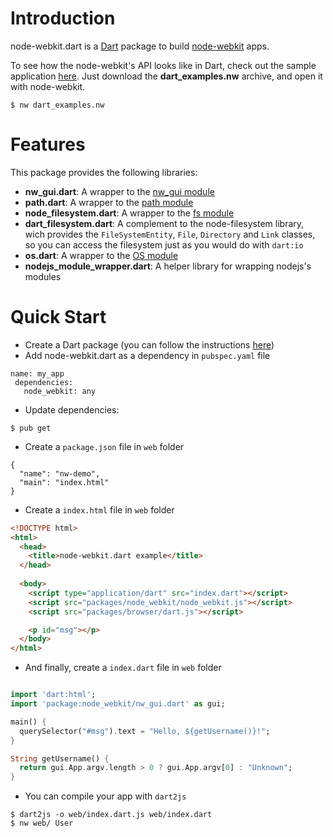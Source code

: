 Introduction
============

node-webkit.dart is a [Dart](http://www.dartlang.org/) package to build [node-webkit](https://github.com/rogerwang/node-webkit) apps.

To see how the node-webkit's API looks like in Dart, check out the sample application [here](https://github.com/luizmineo/node-webkit.dart/releases/tag/v0.0.7). Just download the **dart_examples.nw** archive, and open it with node-webkit. 

```
$ nw dart_examples.nw
```

Features
========

This package provides the following libraries:

- **nw_gui.dart**: A wrapper to the [nw_gui module](https://github.com/rogerwang/node-webkit/wiki/API-Overview-and-Notices)
- **path.dart**: A wrapper to the [path module](http://nodejs.org/api/path.html)
- **node_filesystem.dart**: A wrapper to the [fs module](http://nodejs.org/api/fs.html)
- **dart_filesystem.dart**: A complement to the node-filesystem library, wich provides the `FileSystemEntity`, `File`, `Directory` and `Link` classes, so you can access the filesystem just as you would do with `dart:io`
- **os.dart**: A wrapper to the [OS module](http://nodejs.org/api/os.html)
- **nodejs_module_wrapper.dart**: A helper library for wrapping nodejs's modules


Quick Start
===========

- Create a Dart package (you can follow the instructions [here](http://pub.dartlang.org/doc/))
- Add node-webkit.dart as a dependency in `pubspec.yaml` file

```
name: my_app
 dependencies:
   node_webkit: any
```
- Update dependencies:

```
$ pub get
```
- Create a `package.json` file in `web` folder

```
{
  "name": "nw-demo",
  "main": "index.html"
}
```
- Create a `index.html` file in `web` folder

```html
<!DOCTYPE html>
<html>
  <head>
    <title>node-webkit.dart example</title>
  </head>
  
  <body>
    <script type="application/dart" src="index.dart"></script>
    <script src="packages/node_webkit/node_webkit.js"></script>
    <script src="packages/browser/dart.js"></script>

    <p id="msg"></p>
  </body>
</html>
```

- And finally, create a `index.dart` file in `web` folder

```dart

import 'dart:html';
import 'package:node_webkit/nw_gui.dart' as gui;

main() {
  querySelector("#msg").text = "Hello, ${getUsername()}!";
}

String getUsername() {
  return gui.App.argv.length > 0 ? gui.App.argv[0] : "Unknown";
}

```

- You can compile your app with `dart2js`

```
$ dart2js -o web/index.dart.js web/index.dart
$ nw web/ User
```
